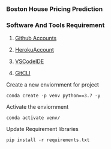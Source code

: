 ### Boston House Pricing Prediction

### Software And Tools Requirement

1. [Github Accounts](https://github.com)

2. [HerokuAccount](https://www.heroku.com/)

3. [VSCodeIDE](https://code.visualstudio.com/Download)

4. [GitCLI](https://cli.github.com/)

Create a new enviornment for project
    
    
    conda create -p venv python==3.7 -y
    

Activate the enviornment
    
    conda activate venv/
    
Update Requirement libraries

    pip install -r requirements.txt



